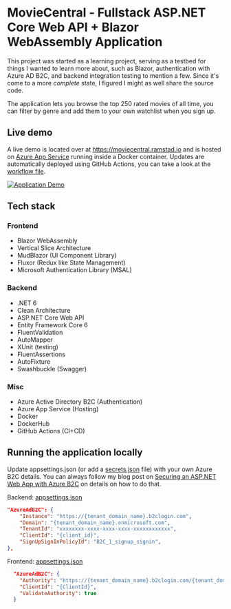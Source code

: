 # MovieCentral - Fullstack ASP.NET Core Web API + Blazor WebAssembly Application
This project was started as a learning project, serving as a testbed for things I wanted to learn more about, such as Blazor, authentication with Azure AD B2C, and backend integration testing to mention a few. Since it's come to a more *complete* state, I figured I might as well share the source code.

The application lets you browse the top 250 rated movies of all time, you can filter by genre and add them to your own watchlist when you sign up.

## Live demo
A live demo is located over at https://moviecentral.ramstad.io and is hosted on [Azure App Service](https://azure.microsoft.com/en-us/services/app-service/) running inside a Docker container. Updates are automatically deployed using GitHub Actions, you can take a look at the [workflow file](.github/workflows/docker-ci-cd.yml).

[![Application Demo](preview.webp)](https://moviecentral.ramstad.io)

## Tech stack

### Frontend
- Blazor WebAssembly
- Vertical Slice Architecture
- MudBlazor (UI Component Library)
- Fluxor (Redux like State Management)
- Microsoft Authentication Library (MSAL)

### Backend
- .NET 6
- Clean Architecture
- ASP.NET Core Web API
- Entity Framework Core 6
- FluentValidation
- AutoMapper
- XUnit (testing)
- FluentAssertions
- AutoFixture
- Swashbuckle (Swagger)

### Misc
- Azure Active Directory B2C (Authentication)
- Azure App Service (Hosting)
- Docker
- DockerHub
- GitHub Actions (CI+CD)

## Running the application locally
Update appsettings.json (or add a [secrets.json](https://docs.microsoft.com/en-us/aspnet/core/security/app-secrets?view=aspnetcore-6.0&tabs=windows) file) with your own Azure B2C details. You can always follow my blog post on [Securing an ASP.NET Web App with Azure B2C](https://ramstad.io/2022/03/17/Securing-an-ASP-NET-6-Web-App-with-Azure-AD-B2C-using-Authorization-Code-Flow-with-PKCE/) on details on how to do that.

Backend: [appsettings.json](src/MovieCentral.Server/appsettings.json)
```json
"AzureAdB2C": {
    "Instance": "https://{tenant_domain_name}.b2clogin.com",
    "Domain": "{tenant_domain_name}.onmicrosoft.com",
    "TenantId": "xxxxxxxx-xxxx-xxxx-xxxx-xxxxxxxxxxxx",
    "ClientId": "{client_id}",
    "SignUpSignInPolicyId": "B2C_1_signup_signin",
},
```
Frontend: [appsettings.json](src/MovieCentral.Client/wwwroot/appsettings.json)
```json
  "AzureAdB2C": {
    "Authority": "https://{tenant_domain_name}.b2clogin.com/{tenant_domain_name}.onmicrosoft.com/B2C_1_signup_signin",
    "ClientId": "{ClientId}",
    "ValidateAuthority": true
  }
```